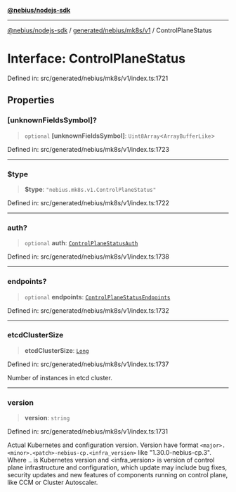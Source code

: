 [**@nebius/nodejs-sdk**](../../../../../README.md)

---

[@nebius/nodejs-sdk](../../../../../README.md) / [generated/nebius/mk8s/v1](../README.md) / ControlPlaneStatus

# Interface: ControlPlaneStatus

Defined in: src/generated/nebius/mk8s/v1/index.ts:1721

## Properties

### \[unknownFieldsSymbol\]?

> `optional` **\[unknownFieldsSymbol\]**: `Uint8Array`\<`ArrayBufferLike`\>

Defined in: src/generated/nebius/mk8s/v1/index.ts:1723

---

### $type

> **$type**: `"nebius.mk8s.v1.ControlPlaneStatus"`

Defined in: src/generated/nebius/mk8s/v1/index.ts:1722

---

### auth?

> `optional` **auth**: [`ControlPlaneStatusAuth`](ControlPlaneStatusAuth.md)

Defined in: src/generated/nebius/mk8s/v1/index.ts:1738

---

### endpoints?

> `optional` **endpoints**: [`ControlPlaneStatusEndpoints`](ControlPlaneStatusEndpoints.md)

Defined in: src/generated/nebius/mk8s/v1/index.ts:1732

---

### etcdClusterSize

> **etcdClusterSize**: [`Long`](../../../../../runtime/protos/core/classes/Long.md)

Defined in: src/generated/nebius/mk8s/v1/index.ts:1737

Number of instances in etcd cluster.

---

### version

> **version**: `string`

Defined in: src/generated/nebius/mk8s/v1/index.ts:1731

Actual Kubernetes and configuration version.
Version have format `<major>.<minor>.<patch>-nebius-cp.<infra_version>` like "1.30.0-nebius-cp.3".
Where <major>.<minor>.<patch> is Kubernetes version and <infra_version> is version of control plane infrastructure and configuration,
which update may include bug fixes, security updates and new features of components running on control plane, like CCM or Cluster Autoscaler.
